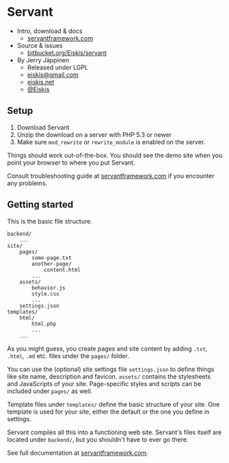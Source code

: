 
# Servant

- Intro, download & docs
	- [servantframework.com](http://servantframework.com/)
- Source & issues
	- [bitbucket.org/Eiskis/servant](http://bitbucket.org/Eiskis/servant/)
- By Jerry Jäppinen
	- Released under LGPL
	- [eiskis@gmail.com](mailto:eiskis@gmail.com)
	- [eiskis.net](http://eiskis.net/)
	- [@Eiskis](https://twitter.com/Eiskis)



## Setup

1. Download Servant
2. Unzip the download on a server with PHP 5.3 or newer
3. Make sure `mod_rewrite` or `rewrite_module` is enabled on the server.

Things should work out-of-the-box. You should see the demo site when you point your browser to where you put Servant.

Consult troubleshooting guide at [servantframework.com](http://servantframework.com/) if you encounter any problems.



## Getting started

This is the basic file structure.

	backend/
		...
	site/
		pages/
			some-page.txt
			another-page/
				content.html
			...
		assets/
			behavior.js
			style.css
			...
		settings.json
	templates/
		html/
			html.php
			...
		...

As you might guess, you create pages and site content by adding `.txt`, `.html`, `.md` etc. files under the `pages/` folder.

You can use the (optional) site settings file `settings.json` to define things like site name, description and favicon. `assets/` contains the stylesheets and JavaScripts of your site. Page-specific styles and scripts can be included under `pages/` as well.

Template files under `templates/` define the basic structure of your site. One template is used for your site, either the default or the one you define in settings.

Servant compiles all this into a functioning web site. Servant's files itself are located under `backend/`, but you shouldn't have to ever go there.

See full documentation at [servantframework.com](http://servantframework.com/).

